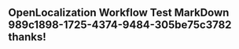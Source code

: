 <properties
ms.topic="hero-topic"
ms.test1="hero-topic"
ms.test2="test"/>

## OpenLocalization Workflow Test MarkDown 989c1898-1725-4374-9484-305be75c3782 thanks!
<!--HONumber=Mar16_HO2-->

